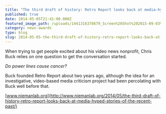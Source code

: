 ```yaml
---
title: "The third draft of history: Retro Report looks back at media-hyped stories of the recent past"
published: true
date: 2014-05-05T21:41:00.000Z
featured_image_path: /uploads/1441316378679_Screen%20Shot%202015-09-03%20at%205.39.26%20PM.png
category: news-awards
type: blog
slug: 2014-05-05-the-third-draft-of-history-retro-report-looks-back-at-media-hyped-stories-of-the-recent-past
---
```


When trying to get people excited about his video news nonprofit, Chris Buck relies on one question to get the conversation started.

_Do power lines cause cancer?_

Buck founded Retro Report about two years ago, although the idea for an investigative, video-based media criticism project had been percolating with Buck well before that.

[www.niemanlab.org](http://www.niemanlab.org/2014/05/the-third-draft-of-history-retro-report-looks-back-at-media-hyped-stories-of-the-recent-past/)

